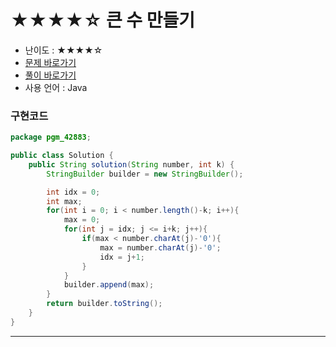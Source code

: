# ★★★★☆ 큰 수 만들기
- 난이도 : ★★★★☆
- [문제 바로가기](https://programmers.co.kr/learn/courses/30/lessons/42883)
- [풀이 바로가기](https://cnu-jinseop.tistory.com/161)
- 사용 언어 : Java

### 구현코드
```java
package pgm_42883;

public class Solution {
    public String solution(String number, int k) {
        StringBuilder builder = new StringBuilder();

        int idx = 0;
        int max;
        for(int i = 0; i < number.length()-k; i++){
            max = 0;
            for(int j = idx; j <= i+k; j++){
                if(max < number.charAt(j)-'0'){
                    max = number.charAt(j)-'0';
                    idx = j+1;
                }
            }
            builder.append(max);
        }
        return builder.toString();
    }
}
```

---
<Comment />
